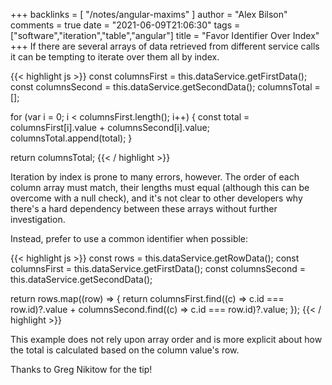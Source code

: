 +++
backlinks = [
  "/notes/angular-maxims"
]
author = "Alex Bilson"
comments = true
date = "2021-06-09T21:06:30"
tags = ["software","iteration","table","angular"]
title = "Favor Identifier Over Index"
+++
If there are several arrays of data retrieved from different service calls it can be tempting to iterate over them all by index.

{{< highlight js >}}
const columnsFirst = this.dataService.getFirstData();
const columnsSecond = this.dataService.getSecondData();
columnsTotal = [];

for (var i = 0; i < columnsFirst.length(); i++)
{
  const total = columnsFirst[i].value + columnsSecond[i].value;
  columnsTotal.append(total);
}

return columnsTotal;
{{< / highlight >}}

Iteration by index is prone to many errors, however. The order of each column array must match, their lengths must equal (although this can be overcome with a null check), and it's not clear to other developers why there's a hard dependency between these arrays without further investigation.

Instead, prefer to use a common identifier when possible:

{{< highlight js >}}
const rows = this.dataService.getRowData();
const columnsFirst = this.dataService.getFirstData();
const columnsSecond = this.dataService.getSecondData();

return rows.map((row) => {
  return columnsFirst.find((c) => c.id === row.id)?.value + columnsSecond.find((c) => c.id === row.id)?.value;
});
{{< / highlight >}}

This example does not rely upon array order and is more explicit about how the total is calculated based on the column value's row.

Thanks to Greg Nikitow for the tip!

